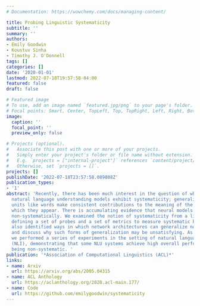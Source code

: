 ```yaml
---
# Documentation: https://wowchemy.com/docs/managing-content/

title: Probing Linguistic Systematicity
subtitle: ''
summary: ''
authors:
- Emily Goodwin
- Koustuv Sinha
- Timothy J. O'Donnell
tags: []
categories: []
date: '2020-01-01'
lastmod: 2022-07-18T19:57:58-04:00
featured: false
draft: false

# Featured image
# To use, add an image named `featured.jpg/png` to your page's folder.
# Focal points: Smart, Center, TopLeft, Top, TopRight, Left, Right, BottomLeft, Bottom, BottomRight.
image:
  caption: ''
  focal_point: ''
  preview_only: false

# Projects (optional).
#   Associate this post with one or more of your projects.
#   Simply enter your project's folder or file name without extension.
#   E.g. `projects = ["internal-project"]` references `content/project/deep-learning/index.md`.
#   Otherwise, set `projects = []`.
projects: []
publishDate: '2022-07-18T23:57:58.089808Z'
publication_types:
- '1'
abstract: 'Recently, there has been much interest in the question of whether deep
  natural language understanding models exhibit systematicity; generalizing such that
  units like words make consistent contributions to the meaning of the sentences in
  which they appear. There is accumulating evidence that neural models often generalize
  non-systematically. We examined the notion of systematicity from a linguistic perspective,
  defining a set of probes and a set of metrics to measure systematic behaviour. We
  also identified ways in which network architectures can generalize non-systematically,
  and discuss why such forms of generalization may be unsatisfying. As a case study,
  we performed a series of experiments in the setting of natural language inference
  (NLI), demonstrating that some NLU systems achieve high overall performance despite
  being non-systematic. '
publication: '*Association of Computational Linguistics (ACL)*'
links:
- name: Arxiv
  url: https://arxiv.org/abs/2005.04315
- name: ACL Anthology
  url: https://aclanthology.org/2020.acl-main.177/
- name: Code
  url: https://github.com/emilygoodwin/systematicity
---
```

